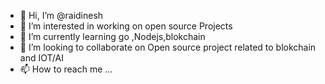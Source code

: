 - 👋 Hi, I’m @raidinesh
- 👀 I’m interested in working on open source Projects
- 🌱 I’m currently learning go ,Nodejs,blokchain
- 💞️ I’m looking to collaborate on Open source project related to blokchain and IOT/AI
- 📫 How to reach me ...

<!---
raidinesh/raidinesh is a ✨ special ✨ repository because its `README.md` (this file) appears on your GitHub profile.
You can click the Preview link to take a look at your changes.
--->

